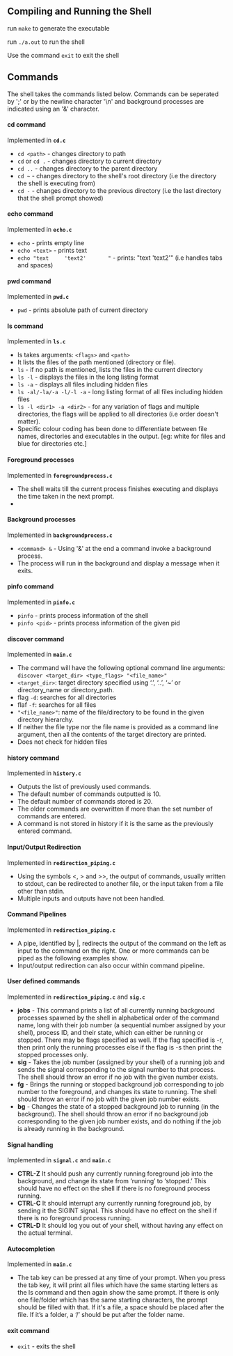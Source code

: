 ## Compiling and Running the Shell

run `make` to generate the executable

run `./a.out` to run the shell

Use the command `exit` to exit the shell

## Commands

The shell takes the commands listed below. Commands can be seperated by ';' or by the newline character '\n' and background processes are indicated using an '&' character.

#### cd command
Implemented in **`cd.c`**

- `cd <path>` - changes directory to  path
- `cd` or `cd .` - changes directory to current directory
- `cd ..` - changes directory to the parent directory
- `cd ~` - changes directory to the shell's root directory (i.e the directory the shell is executing from)
- `cd -` - changes directory to the previous directory (i.e the last directory that the shell prompt showed)

#### echo command
Implemented in **`echo.c`**

- `echo` - prints empty line
- `echo <text>` - prints text
- `echo "text     'text2'       "`  - prints:  "text 'text2'"  (i.e handles tabs and spaces)

#### pwd command
Implemented in **`pwd.c`**

- `pwd` - prints absolute path of current directory

#### ls command

Implemented in **`ls.c`**

- ls takes arguments:  `<flags>` and `<path>` 
- It lists the files of the path mentioned (directory or file). 
- `ls` - if no path is mentioned, lists the files in the current directory
- `ls -l` - displays the files in the long listing format
- `ls -a` - displays all files including hidden files
- `ls -al/-la/-a -l/-l -a` - long listing format of all files including hidden files
- `ls -l <dir1> -a <dir2>` - for any variation of flags and multiple directories, the flags will be applied to all directories (i.e order doesn't matter).
- Specific colour coding has been done to differentiate between file names, directories and executables in the output. [eg: white for files and blue for directories etc.]

#### Foreground processes
Implemented in **`foregroundprocess.c`**

- The shell waits till the current process finishes executing and displays the time taken in the next prompt.
- 

#### Background processes
Implemented in **`backgroundprocess.c`**

- `<command> &`  - Using '&' at the end a command invoke a background process.
- The process will run in the background and display a message when it exits.

#### pinfo command
Implemented in **`pinfo.c`**

- `pinfo` - prints process information of the shell
- `pinfo <pid>` - prints process information of the given pid

#### discover command
Implemented in **`main.c`**

- The command will have the following optional command line arguments: 
`discover <target_dir> <type_flags> "<file_name>"`
- `<target_dir>`: target directory specified using ‘.’, ‘..’, ‘~’ or directory_name or directory_path.
- flag `-d`: searches for all directories
- flaf `-f`: searches for all files
- `"<file_name>"`: name of the file/directory to be found in the given directory hierarchy.
- If neither the file type nor the file name is provided as a command line argument, then all the contents of the target directory are printed.
- Does not check for hidden files

#### history command
Implemented in **`history.c`**

- Outputs the list of previously used commands.
- The default number of commands outputted is 10. 
- The default number of commands stored is 20.
- The older commands are overwritten if more than the set number of commands are entered.
- A command is not stored in history if it is the same as the previously entered command.

#### Input/Output Redirection 
Implemented in **`redirection_piping.c`**

- Using the symbols <, > and >>, the output of commands, usually written to stdout, can be redirected to another file,
or the input taken from a file other than stdin.
- Multiple inputs and outputs have not been handled.

#### Command Pipelines
Implemented in **`redirection_piping.c`**

- A pipe, identified by |, redirects the output of the command on the left as input to the command on the right. One or more commands can be piped as the following examples show. 
- Input/output redirection can also occur within command pipeline.

#### User defined commands
Implemented in **`redirection_piping.c`** and **`sig.c`**

- **jobs** - This command prints a list of all currently running background processes spawned by the shell in alphabetical order of the command name, long with their job number (a sequential number assigned by your shell), process ID, and their state, which can either be running or stopped. There may be flags specified as well. If the flag specified is -r, then print only the running processes else if the flag is -s then print the stopped processes only.
- **sig** - Takes the job number (assigned by your shell) of a running job and sends the signal corresponding to the signal number to that process. The shell should throw an error if no job with the given number exists. 
- **fg** - Brings the running or stopped background job corresponding to job number to the foreground, and changes its state to running. The shell should throw an error if no job with the given job number exists.
- **bg** - Changes the state of a stopped background job to running (in the background). The shell should throw an error if no background job corresponding to the given job number exists, and do nothing if the job is already running in the background.

#### Signal handling
Implemented in **`signal.c`** and **`main.c`**

- **CTRL-Z** It should push any currently running foreground job into the background, and change its state from ‘running’ to ‘stopped.’ This should have no effect on the shell if there is no foreground process running.
- **CTRL-C** It should interrupt any currently running foreground job, by sending it the SIGINT signal. This should have no effect on the shell if there is no foreground process running.
- **CTRL-D** It should log you out of your shell, without having any effect on the actual terminal.

#### Autocompletion 
Implemented in **`main.c`**

- The tab key can be pressed at any time of your prompt. When you press the tab key, it will print all files which have the same starting letters as the ls command and then again show the same prompt. If there is only one file/folder which has the same starting characters, the prompt should be filled with that. If it's a file, a space should be placed after the file. If it’s a folder, a ‘/’ should be put after the folder name.

#### exit command
- `exit` - exits the shell
